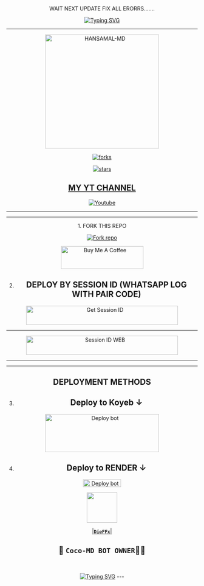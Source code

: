 <br>
 </p>
    <p align="center">
    WAIT NEXT UPDATE FIX ALL ERORRS.......   
<br>
 </p>
    <p align="center">
<a href="https://git.io/typing-svg"><img src="https://readme-typing-svg.demolab.com?font=EB+Garamond&weight=800&size=28&duration=4000&pause=1000&random=false&width=435&lines=WELCOME+TO+COCO-MD;MULTI-DEVICE+WHATSAPP+BOT;DEVELOPED+BY;Die FFx." alt="Typing SVG" /></a>

 
  
<div align="center">
</p

<hr>

<hr>

<p align="center">
  <a href="https://youtu.be/WcA7GZuaN0A">
    <img alt="HANSAMAL-MD" height="300" src="https://telegra.ph/file/44826e95f6e863548e408.jpg">

    

![forks](https://img.shields.io/github/forks/DieXit/Coco?label=Forks&style=social)

![stars](https://img.shields.io/github/stars/DieXit/Coco?style=social)





## MY YT CHANNEL

[![Youtube](https://telegra.ph/file/eebe86c26e98ffeae39ea.jpg)](https://youtube.com/@diemp4) 

</details>





<hr>

<hr>
1. FORK THIS REPO


<a href='https://github.com/cobrs11/HANSAMAL-MD/fork' target="_blank"><img alt='Fork repo' src='https://img.shields.io/badge/Fork This Repo-black?style=for-the-badge&logo=git&logoColor=white'/></a>


<a href="https://cautious-halibut-pjgjrvgv5wxrhrxqw-8000.app.github.dev/" target="_blank"><img src="https://cdn.buymeacoffee.com/buttons/v2/default-yellow.png" alt="Buy Me A Coffee" style="height: 60px !important;width: 217px !important;" ></a>

2. ## DEPLOY BY SESSION ID (WHATSAPP LOG WITH PAIR CODE)

<a href='https://replit.com/@atayafuataya/HANSAMAL-MD-1' target="_blank"><img alt='Get Session ID' src='https://img.shields.io/badge/%F0%9F%9A%80%EF%B8%8F%E2%80%8D%201-OUR%F0%9F%93%8B%20%20PAIR%20CODE%20WEB%F0%9F%91%A8%E2%80%8D%F0%9F%92%BB-yellow' width="400" height="50" alt="Deploy bot"/></a>

<hr>
<a href='https://replit.com/@atayafuataya/HANSAMAL-MD-1' target="_blank"><img alt='Session ID WEB' src='https://img.shields.io/badge/%F0%9F%9A%80%EF%B8%8F%E2%80%8D%202-OUR%F0%9F%93%8B%20%20PAIR%20CODE%20WEB%F0%9F%91%A8%E2%80%8D%F0%9F%92%BB-RED' width="400" height="50" alt="Deploy bot"/></a>

<hr>
<hr>

## DEPLOYMENT METHODS
3. ## Deploy to Koyeb ↓

<a href="https://app.koyeb.com/services/deploy/?type=git&repository=github.com%2Fcobrs11%2FHANSAMAL-MD&branch=main&name=hansamal-md&builder=dockerfile&env%5BAUTO_BLOCK=false%5D=&env%5BSESSION_ID%5D=your%20sessionid%20here&env%5BMODE%5D=public&env=%5BAUTO_READ%5D%3Dfalse&env%5BAUTO_STATUS_SEEN%5D=true" target="blank"><img align="center" src="https://i.imgur.com/PNoLtFq.png" width="300" height="100" alt="Deploy bot"/></a>

4. ## Deploy to RENDER ↓

<a href="https://dashboard.render.com/" target="blank"><img align="center" src="https://telegra.ph/file/c15e952f017c10e12f431.jpg" width="100" height="20" alt="Deploy bot"/></a>



   <a href="https://github.com/cobrs11/"><img src="https://telegra.ph/file/c718b67d351c1190e285b.jpg" width=80 height=80></a>   

|**[`DieFFx`](https://github.com/DieXit)**|

## 👑 `Coco-MD BOT OWNER`👨‍💻 

 <br>
 </p>
    <p align="center">
<a href="https://git.io/typing-svg"><img src="https://readme-typing-svg.demolab.com?font=EB+Garamond&weight=800&size=28&duration=4000&pause=1000&random=false&width=435&lines=THANKS+ALL+USE+MY+BOT;HANSAMAL-MD" alt="Typing SVG" /></a>
---
